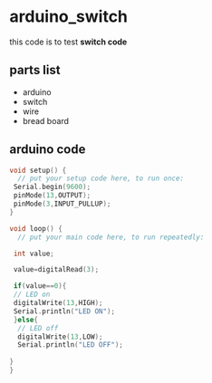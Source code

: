 # arduino_switch
this code is to test **switch code**

## parts list

* arduino
* switch
* wire
* bread board


## arduino code

```cpp
void setup() {
  // put your setup code here, to run once:
 Serial.begin(9600);
 pinMode(13,OUTPUT);
 pinMode(3,INPUT_PULLUP);
}

void loop() {
  // put your main code here, to run repeatedly:

 int value;

 value=digitalRead(3);

 if(value==0){
 // LED on
 digitalWrite(13,HIGH); 
 Serial.println("LED ON");
 }else{
  // LED off
  digitalWrite(13,LOW);
  Serial.println("LED OFF");
  
}
}
  
```


